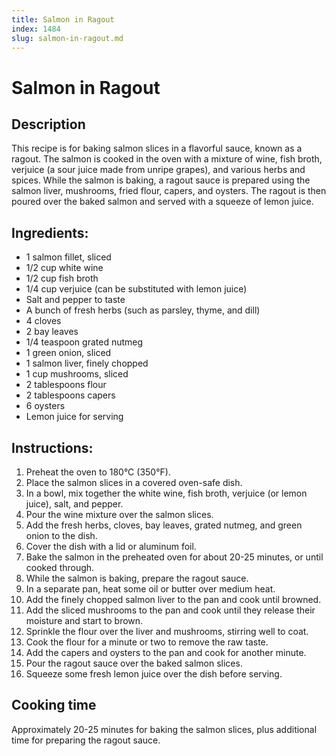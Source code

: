 ```yaml
---
title: Salmon in Ragout
index: 1484
slug: salmon-in-ragout.md
---
```


# Salmon in Ragout

## Description
This recipe is for baking salmon slices in a flavorful sauce, known as a ragout. The salmon is cooked in the oven with a mixture of wine, fish broth, verjuice (a sour juice made from unripe grapes), and various herbs and spices. While the salmon is baking, a ragout sauce is prepared using the salmon liver, mushrooms, fried flour, capers, and oysters. The ragout is then poured over the baked salmon and served with a squeeze of lemon juice.

## Ingredients:
- 1 salmon fillet, sliced
- 1/2 cup white wine
- 1/2 cup fish broth
- 1/4 cup verjuice (can be substituted with lemon juice)
- Salt and pepper to taste
- A bunch of fresh herbs (such as parsley, thyme, and dill)
- 4 cloves
- 2 bay leaves
- 1/4 teaspoon grated nutmeg
- 1 green onion, sliced
- 1 salmon liver, finely chopped
- 1 cup mushrooms, sliced
- 2 tablespoons flour
- 2 tablespoons capers
- 6 oysters
- Lemon juice for serving

## Instructions:
1. Preheat the oven to 180°C (350°F).
2. Place the salmon slices in a covered oven-safe dish.
3. In a bowl, mix together the white wine, fish broth, verjuice (or lemon juice), salt, and pepper.
4. Pour the wine mixture over the salmon slices.
5. Add the fresh herbs, cloves, bay leaves, grated nutmeg, and green onion to the dish.
6. Cover the dish with a lid or aluminum foil.
7. Bake the salmon in the preheated oven for about 20-25 minutes, or until cooked through.
8. While the salmon is baking, prepare the ragout sauce.
9. In a separate pan, heat some oil or butter over medium heat.
10. Add the finely chopped salmon liver to the pan and cook until browned.
11. Add the sliced mushrooms to the pan and cook until they release their moisture and start to brown.
12. Sprinkle the flour over the liver and mushrooms, stirring well to coat.
13. Cook the flour for a minute or two to remove the raw taste.
14. Add the capers and oysters to the pan and cook for another minute.
15. Pour the ragout sauce over the baked salmon slices.
16. Squeeze some fresh lemon juice over the dish before serving.

## Cooking time
Approximately 20-25 minutes for baking the salmon slices, plus additional time for preparing the ragout sauce.